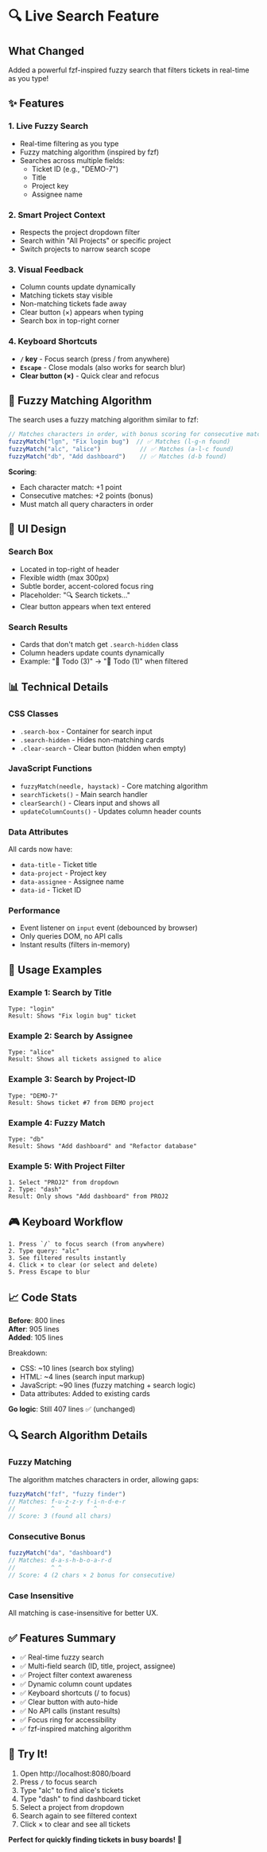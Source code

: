 # 🔍 Live Search Feature

## What Changed

Added a powerful fzf-inspired fuzzy search that filters tickets in real-time as you type!

## ✨ Features

### 1. **Live Fuzzy Search**
- Real-time filtering as you type
- Fuzzy matching algorithm (inspired by fzf)
- Searches across multiple fields:
  - Ticket ID (e.g., "DEMO-7")
  - Title
  - Project key
  - Assignee name

### 2. **Smart Project Context**
- Respects the project dropdown filter
- Search within "All Projects" or specific project
- Switch projects to narrow search scope

### 3. **Visual Feedback**
- Column counts update dynamically
- Matching tickets stay visible
- Non-matching tickets fade away
- Clear button (×) appears when typing
- Search box in top-right corner

### 4. **Keyboard Shortcuts**
- **`/` key** - Focus search (press / from anywhere)
- **`Escape`** - Close modals (also works for search blur)
- **Clear button (×)** - Quick clear and refocus

## 🎯 Fuzzy Matching Algorithm

The search uses a fuzzy matching algorithm similar to fzf:

```javascript
// Matches characters in order, with bonus scoring for consecutive matches
fuzzyMatch("lgn", "Fix login bug")  // ✅ Matches (l-g-n found)
fuzzyMatch("alc", "alice")           // ✅ Matches (a-l-c found)
fuzzyMatch("db", "Add dashboard")    // ✅ Matches (d-b found)
```

**Scoring**:
- Each character match: +1 point
- Consecutive matches: +2 points (bonus)
- Must match all query characters in order

## 🎨 UI Design

### Search Box
- Located in top-right of header
- Flexible width (max 300px)
- Subtle border, accent-colored focus ring
- Placeholder: "🔍 Search tickets..."
- Clear button appears when text entered

### Search Results
- Cards that don't match get `.search-hidden` class
- Column headers update counts dynamically
- Example: "📝 Todo (3)" → "📝 Todo (1)" when filtered

## 📊 Technical Details

### CSS Classes
- `.search-box` - Container for search input
- `.search-hidden` - Hides non-matching cards
- `.clear-search` - Clear button (hidden when empty)

### JavaScript Functions
- `fuzzyMatch(needle, haystack)` - Core matching algorithm
- `searchTickets()` - Main search handler
- `clearSearch()` - Clears input and shows all
- `updateColumnCounts()` - Updates column header counts

### Data Attributes
All cards now have:
- `data-title` - Ticket title
- `data-project` - Project key
- `data-assignee` - Assignee name
- `data-id` - Ticket ID

### Performance
- Event listener on `input` event (debounced by browser)
- Only queries DOM, no API calls
- Instant results (filters in-memory)

## 🧪 Usage Examples

### Example 1: Search by Title
```
Type: "login"
Result: Shows "Fix login bug" ticket
```

### Example 2: Search by Assignee
```
Type: "alice"
Result: Shows all tickets assigned to alice
```

### Example 3: Search by Project-ID
```
Type: "DEMO-7"
Result: Shows ticket #7 from DEMO project
```

### Example 4: Fuzzy Match
```
Type: "db"
Result: Shows "Add dashboard" and "Refactor database"
```

### Example 5: With Project Filter
```
1. Select "PROJ2" from dropdown
2. Type: "dash"
Result: Only shows "Add dashboard" from PROJ2
```

## 🎮 Keyboard Workflow

```
1. Press `/` to focus search (from anywhere)
2. Type query: "alc"
3. See filtered results instantly
4. Click × to clear (or select and delete)
5. Press Escape to blur
```

## 📈 Code Stats

**Before**: 800 lines  
**After**: 905 lines  
**Added**: 105 lines

Breakdown:
- CSS: ~10 lines (search box styling)
- HTML: ~4 lines (search input markup)
- JavaScript: ~90 lines (fuzzy matching + search logic)
- Data attributes: Added to existing cards

**Go logic**: Still 407 lines ✅ (unchanged)

## 🔍 Search Algorithm Details

### Fuzzy Matching
The algorithm matches characters in order, allowing gaps:

```javascript
fuzzyMatch("fzf", "fuzzy finder")
// Matches: f-u-z-z-y f-i-n-d-e-r
//          ^   ^       ^
// Score: 3 (found all chars)
```

### Consecutive Bonus
```javascript
fuzzyMatch("da", "dashboard")
// Matches: d-a-s-h-b-o-a-r-d
//          ^ ^
// Score: 4 (2 chars × 2 bonus for consecutive)
```

### Case Insensitive
All matching is case-insensitive for better UX.

## ✅ Features Summary

- ✅ Real-time fuzzy search
- ✅ Multi-field search (ID, title, project, assignee)
- ✅ Project filter context awareness
- ✅ Dynamic column count updates
- ✅ Keyboard shortcuts (/ to focus)
- ✅ Clear button with auto-hide
- ✅ No API calls (instant results)
- ✅ Focus ring for accessibility
- ✅ fzf-inspired matching algorithm

## 🚀 Try It!

1. Open http://localhost:8080/board
2. Press `/` to focus search
3. Type "alc" to find alice's tickets
4. Type "dash" to find dashboard ticket
5. Select a project from dropdown
6. Search again to see filtered context
7. Click × to clear and see all tickets

**Perfect for quickly finding tickets in busy boards!** 🎯
